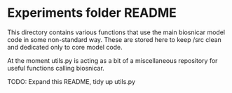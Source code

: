 # Experiments folder README

This directory contains various functions that use the main biosnicar model code in some non-standard way.
These are stored here to keep /src clean and dedicated only to core model code.

At the moment utils.py is acting as a bit of a miscellaneous repository for useful functions calling biosnicar.

TODO: Expand this README, tidy up utils.py